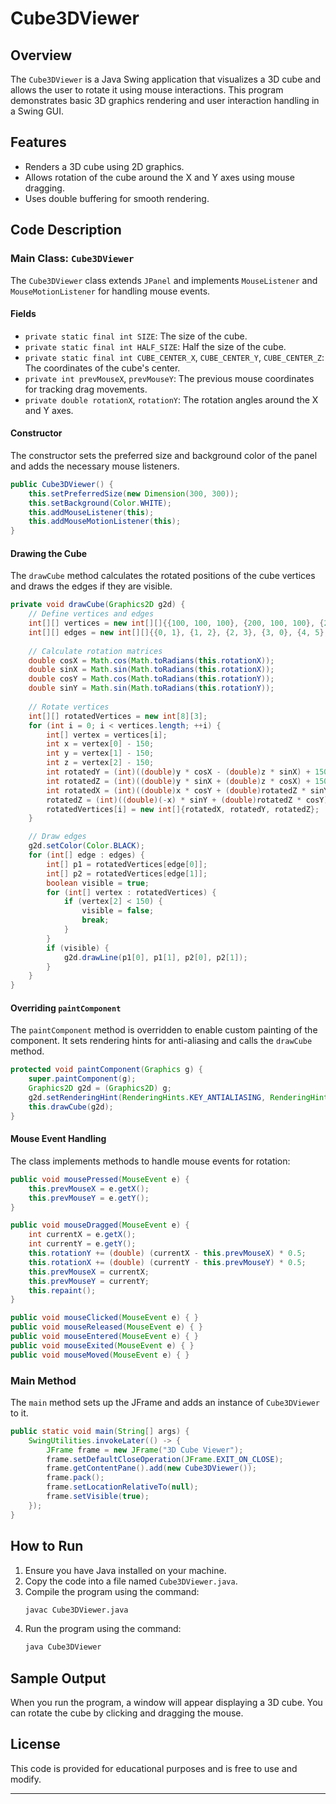 
# Cube3DViewer

## Overview

The `Cube3DViewer` is a Java Swing application that visualizes a 3D cube and allows the user to rotate it using mouse interactions. This program demonstrates basic 3D graphics rendering and user interaction handling in a Swing GUI.

## Features

- Renders a 3D cube using 2D graphics.
- Allows rotation of the cube around the X and Y axes using mouse dragging.
- Uses double buffering for smooth rendering.

## Code Description

### Main Class: `Cube3DViewer`

The `Cube3DViewer` class extends `JPanel` and implements `MouseListener` and `MouseMotionListener` for handling mouse events.

#### Fields

- `private static final int SIZE`: The size of the cube.
- `private static final int HALF_SIZE`: Half the size of the cube.
- `private static final int CUBE_CENTER_X`, `CUBE_CENTER_Y`, `CUBE_CENTER_Z`: The coordinates of the cube's center.
- `private int prevMouseX`, `prevMouseY`: The previous mouse coordinates for tracking drag movements.
- `private double rotationX`, `rotationY`: The rotation angles around the X and Y axes.

#### Constructor

The constructor sets the preferred size and background color of the panel and adds the necessary mouse listeners.

```java
public Cube3DViewer() {
    this.setPreferredSize(new Dimension(300, 300));
    this.setBackground(Color.WHITE);
    this.addMouseListener(this);
    this.addMouseMotionListener(this);
}
```

#### Drawing the Cube

The `drawCube` method calculates the rotated positions of the cube vertices and draws the edges if they are visible.

```java
private void drawCube(Graphics2D g2d) {
    // Define vertices and edges
    int[][] vertices = new int[][]{{100, 100, 100}, {200, 100, 100}, {200, 200, 100}, {100, 200, 100}, {100, 100, 200}, {200, 100, 200}, {200, 200, 200}, {100, 200, 200}};
    int[][] edges = new int[][]{{0, 1}, {1, 2}, {2, 3}, {3, 0}, {4, 5}, {5, 6}, {6, 7}, {7, 4}, {0, 4}, {1, 5}, {2, 6}, {3, 7}};
    
    // Calculate rotation matrices
    double cosX = Math.cos(Math.toRadians(this.rotationX));
    double sinX = Math.sin(Math.toRadians(this.rotationX));
    double cosY = Math.cos(Math.toRadians(this.rotationY));
    double sinY = Math.sin(Math.toRadians(this.rotationY));
    
    // Rotate vertices
    int[][] rotatedVertices = new int[8][3];
    for (int i = 0; i < vertices.length; ++i) {
        int[] vertex = vertices[i];
        int x = vertex[0] - 150;
        int y = vertex[1] - 150;
        int z = vertex[2] - 150;
        int rotatedY = (int)((double)y * cosX - (double)z * sinX) + 150;
        int rotatedZ = (int)((double)y * sinX + (double)z * cosX) + 150;
        int rotatedX = (int)((double)x * cosY + (double)rotatedZ * sinY) + 150;
        rotatedZ = (int)((double)(-x) * sinY + (double)rotatedZ * cosY) + 150;
        rotatedVertices[i] = new int[]{rotatedX, rotatedY, rotatedZ};
    }

    // Draw edges
    g2d.setColor(Color.BLACK);
    for (int[] edge : edges) {
        int[] p1 = rotatedVertices[edge[0]];
        int[] p2 = rotatedVertices[edge[1]];
        boolean visible = true;
        for (int[] vertex : rotatedVertices) {
            if (vertex[2] < 150) {
                visible = false;
                break;
            }
        }
        if (visible) {
            g2d.drawLine(p1[0], p1[1], p2[0], p2[1]);
        }
    }
}
```

#### Overriding `paintComponent`

The `paintComponent` method is overridden to enable custom painting of the component. It sets rendering hints for anti-aliasing and calls the `drawCube` method.

```java
protected void paintComponent(Graphics g) {
    super.paintComponent(g);
    Graphics2D g2d = (Graphics2D) g;
    g2d.setRenderingHint(RenderingHints.KEY_ANTIALIASING, RenderingHints.VALUE_ANTIALIAS_ON);
    this.drawCube(g2d);
}
```

#### Mouse Event Handling

The class implements methods to handle mouse events for rotation:

```java
public void mousePressed(MouseEvent e) {
    this.prevMouseX = e.getX();
    this.prevMouseY = e.getY();
}

public void mouseDragged(MouseEvent e) {
    int currentX = e.getX();
    int currentY = e.getY();
    this.rotationY += (double) (currentX - this.prevMouseX) * 0.5;
    this.rotationX += (double) (currentY - this.prevMouseY) * 0.5;
    this.prevMouseX = currentX;
    this.prevMouseY = currentY;
    this.repaint();
}

public void mouseClicked(MouseEvent e) { }
public void mouseReleased(MouseEvent e) { }
public void mouseEntered(MouseEvent e) { }
public void mouseExited(MouseEvent e) { }
public void mouseMoved(MouseEvent e) { }
```

### Main Method

The `main` method sets up the JFrame and adds an instance of `Cube3DViewer` to it.

```java
public static void main(String[] args) {
    SwingUtilities.invokeLater(() -> {
        JFrame frame = new JFrame("3D Cube Viewer");
        frame.setDefaultCloseOperation(JFrame.EXIT_ON_CLOSE);
        frame.getContentPane().add(new Cube3DViewer());
        frame.pack();
        frame.setLocationRelativeTo(null);
        frame.setVisible(true);
    });
}
```

## How to Run

1. Ensure you have Java installed on your machine.
2. Copy the code into a file named `Cube3DViewer.java`.
3. Compile the program using the command:
   ```bash
   javac Cube3DViewer.java
   ```
4. Run the program using the command:
   ```bash
   java Cube3DViewer
   ```

## Sample Output

When you run the program, a window will appear displaying a 3D cube. You can rotate the cube by clicking and dragging the mouse.

## License

This code is provided for educational purposes and is free to use and modify.

---


